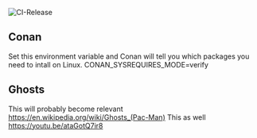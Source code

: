 ![CI-Release](https://github.com/patricia-gallardo/pacman/workflows/CI-Release/badge.svg)
## Conan

Set this environment variable and Conan will tell you which packages you need to
intall on Linux.
CONAN_SYSREQUIRES_MODE=verify

## Ghosts
This will probably become relevant https://en.wikipedia.org/wiki/Ghosts_(Pac-Man)
This as well https://youtu.be/ataGotQ7ir8
